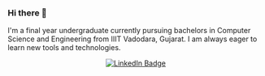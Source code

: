 ### Hi there 👋

<!--
**Anurodh01/Anurodh01** is a ✨ _special_ ✨ repository because its `README.md` (this file) appears on your GitHub profile.

Here are some ideas to get you started:

- 🔭 I’m currently working on ...
- 🌱 I’m currently learning ...
- 👯 I’m looking to collaborate on ...
- 🤔 I’m looking for help with ...
- 💬 Ask me about ...
- 📫 How to reach me: ...
- 😄 Pronouns: ...
- ⚡ Fun fact: ...
-->
I'm a final year undergraduate currently pursuing bachelors in Computer Science and Engineering from IIIT Vadodara, Gujarat. I am always eager to learn new tools and technologies.

<div id="badges" align="center">
  <a href="https://in.linkedin.com/in/aruvishal-patel-94265019b"><img src="https://img.shields.io/badge/LinkedIn-blue?style=for-the-badge&logo=linkedin&logoColor=white" alt="LinkedIn Badge"/></a>
</div>
<div align=" center">
  <a href="https://github.com/aruvishalpatel"><img  src="https://komarev.com/ghpvc/?username=your-github-username&style=flat-square&color=blue" alt=""/></a>
</div>

